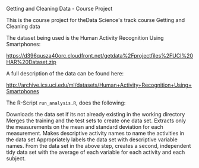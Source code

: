 Getting and Cleaning Data - Course Project

This is the course project for theData Science's track course Getting and Cleaning data

The dataset being used is the Human Activity Recognition Using Smartphones:

https://d396qusza40orc.cloudfront.net/getdata%2Fprojectfiles%2FUCI%20HAR%20Dataset.zip

A full description of the data can be found here:

http://archive.ics.uci.edu/ml/datasets/Human+Activity+Recognition+Using+Smartphones

The R-Script `run_analysis.R`, does the following:

Downloads the data set if its not already existing in the working directory
Merges the training and the test sets to create one data set.
Extracts only the measurements on the mean and standard deviation for each measurement.
Makes descriptive activity names to name the activities in the data set
Appropriately labels the data set with descriptive variable names.
From the data set in the above step, creates a second, independent tidy data set with the average of each variable for each activity and each subject.

